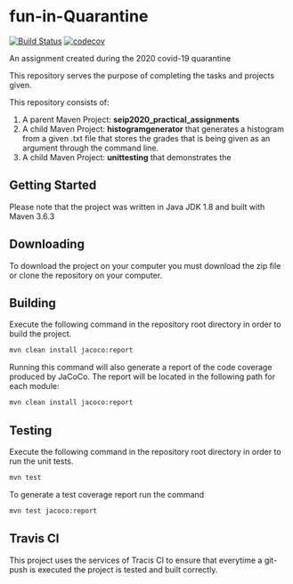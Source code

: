 

# fun-in-Quarantine

 [![Build Status](https://travis-ci.com/ariadnimac/fun-in-Quarantine.svg?token=ghcacf6iv5VcjeSKztqj&branch=development)](https://travis-ci.com/ariadnimac/fun-in-Quarantine)  [![codecov](https://codecov.io/gh/ariadnimac/fun-in-Quarantine/branch/master/graph/badge.svg?token=f7ccf03a-0f81-4d2b-80d0-2a46db272571)](https://codecov.io/gh/ariadnimac/fun-in-Quarantine)

An assignment created during the 2020 covid-19 quarantine

This repository serves the purpose of completing the tasks and projects given. 

This repository consists of:

1. A parent Maven Project: **seip2020_practical_assignments**
2. A child Maven Project: **histogramgenerator** that generates a histogram from a given .txt file that stores the grades that is being given as an argument through the command line.
3. A child Maven Project: **unittesting** that demonstrates the  

## Getting Started

Please note that the project was written in Java JDK 1.8 and built with Maven 3.6.3

## Downloading

To download the project on your computer you must download the zip file or clone the repository on your computer.

## Building

Execute the following command in the repository root directory in order to build the project.

```sh
mvn clean install jacoco:report
```

Running this command will also generate a report of the code coverage produced by JaCoCo. The report will be located in the following path for each module:

```sh
mvn clean install jacoco:report
```
## Testing

Execute the following command in the repository root directory in order to run the unit tests.

```sh
mvn test
```
To generate a test coverage report run the command
```sh
mvn test jacoco:report
```
## Travis CI
This project uses the services of Tracis CI to ensure that everytime a git-push is executed the project is tested and built correctly. 


  